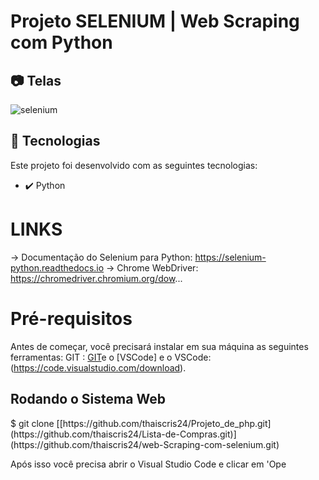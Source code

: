 # Projeto SELENIUM | Web Scraping com Python

## 📷 Telas
![selenium](https://github.com/thaiscris24/web-Scraping-com-selenium/assets/114692153/878d4449-d136-49a9-b6e1-3d0126dbb817)



## 🚀 Tecnologias

Este projeto foi desenvolvido com as seguintes tecnologias:

- ✔️ Python

 # LINKS
→ Documentação do Selenium para Python: https://selenium-python.readthedocs.io
→ Chrome WebDriver: https://chromedriver.chromium.org/dow...

# Pré-requisitos

Antes de começar, você precisará instalar em sua máquina as seguintes ferramentas: GIT :  [GIT](https://git-scm.com/)e o [VSCode] e o VSCode: (https://code.visualstudio.com/download).  
<h2> Rodando o Sistema Web </h2>
$ git clone [[https://github.com/thaiscris24/Projeto_de_php.git](https://github.com/thaiscris24/Lista-de-Compras.git)](https://github.com/thaiscris24/web-Scraping-com-selenium.git)

Após isso você precisa abrir o Visual Studio Code e clicar em 'Ope
